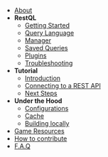 <!-- docs/_sidebar.md -->

- [About](/)
- **RestQL**
    - [Getting Started](/restql/gettingStarted.md)
    - [Query Language](/restql/queryLang.md)
    - [Manager](/restql/manager.md)
    - [Saved Queries](/restql/savedQueries.md)
    - [Plugins](/restql/plugins.md)
    - [Troubleshooting](/restql/troubleshooting.md)
- **Tutorial**
    - [Introduction](/restql/tutorial/intro.md)
    - [Connecting to a REST API](/restql/tutorial/addResource.md)
    - [Next Steps](/restql/tutorial/nextSteps.md)
- **Under the Hood**
    - [Configurations](/restql/config.md)
    - [Cache](/restql/cache.md)
    - [Building locally](/restql/howToDev.md)
- [Game Resources](/restql/gameResources.md)
- [How to contribute](/restql/howToContribute.md)
- [F.A.Q](/restql/faq.md)